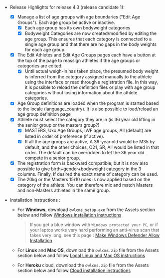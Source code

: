 
* Release Highlights for release 4.3 (release candidate 1): 
  
  - [X] Manage a list of age groups with age boundaries ("Edit Age Groups").  Each age group be active or inactive.
    - [X] Each age group has its own bodyweight categories
    - [X] Bodyweight Categories are now created/modified by editing the age group. This ensures that each category is connected to a single age group and that there are no gaps in the body weights for each age group.
  - [x] The Edit Athletes and Edit Age Groups pages each have a button at the top of the page to reassign athletes if the age groups or categories are edited.
    - [x] Until actual weigh-in has taken place, the presumed body weight is inferred from the category assigned manually to the athlete using the interface or read through a registration file.  In this way, it is possible to reload the definition files or play with age group categories without losing information about the athlete categories.
  - [X] Age Group definitions are loaded when the program is started based to the locale (language_country). It is also possible to load/reload an age group definition page
  - [X] Athlete must select the category they are in (is 36 year old lifting in the senior group or the masters group?)
    - [x] MASTERS, Uxx Age Groups, IWF age groups, All (default) are listed in order of preference (if active).  
    - [x] If all the age groups are active, A 36-year old would be M35 by default, and the other choices, O21, SR, All would be listed in that order.  The default can be overridden to let the 36 year old compete in a senior group.
  - [X] The registration form is backward compatible, but it is now also possible to give birth+gender+bodyweight category in the 3 columns. Finally, If desired the exact name of category can be used.
  - [X] The 20kg or the Masters 15/10 rules is now applied based on the category of the athlete.  You can therefore mix and match Masters and non-Masters athletes in the same group.

- Installation Instructions :
  - For **Windows**, download `owlcms_setup.exe` from the Assets section below and follow [Windows installation instructions](https://jflamy.github.io/owlcms4/#/LocalWindowsSetup.md) 
    
    > If you get a blue window with `Windows protected your PC`, or if your laptop works very hard performing an anti-virus scan that takes very long, see this page : [Make Windows Defender Allow Installation](https://jflamy.github.io/owlcms4/#/DefenderOff)
  - For **Linux** and **Mac OS**, download the `owlcms.zip` file from the Assets section below and follow [Local Linux and Mac OS instructions](https://jflamy.github.io/owlcms4/#/LocalLinuxMacSetup.md) 
  - For **Heroku** cloud, download the `owlcms.zip` file from the Assets section below and follow [Cloud installation instructions](https://jflamy.github.io/owlcms4/#/Heroku.md)
